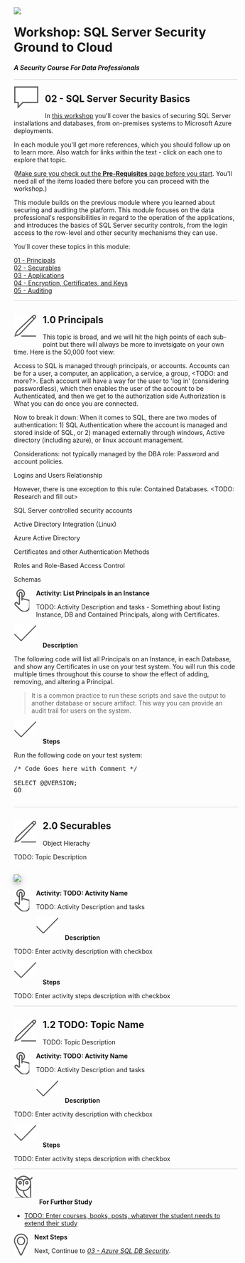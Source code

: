 <img style="float: left; margin: 0px 15px 15px 0px;" src="https://raw.githubusercontent.com/microsoft/sqlworkshops/master/graphics/Lock-2.png">

# Workshop: SQL Server Security Ground to Cloud

#### <i>A Security Course For Data Professionals</i>

<p style="border-bottom: 1px solid lightgrey;"></p>

<img style="float: left; margin: 0px 15px 15px 0px;" src="../graphics/textbubble.png"> <h2>02 - SQL Server Security Basics</h2>

In <a href="https://github.com/David-Seis/SecureYourAzureData" target="_blank">this workshop</a> you'll cover the basics of securing SQL Server installations and databases, from on-premises systems to Microsoft Azure deployments.

In each module you'll get more references, which you should follow up on to learn more. Also watch for links within the text - click on each one to explore that topic.

(<a href="https://github.com/David-Seis/SecureYourAzureData/blob/main/SQLSecurity/00%20-%20Pre-Requisites.md" target="_blank">Make sure you check out the <b>Pre-Requisites</b> page before you start</a>. You'll need all of the items loaded there before you can proceed with the workshop.)

This module builds on the previous module where you learned about securing and auditing the platform. This module focuses on the data professional's responsibilities in regard to the operation of the applications, and introduces the basics of SQL Server security controls, from the login access to the row-level and other security mechanisms they can use. 

You'll cover these topics in this module:
<dl>
  <dt><a href="#01" target="_blank"><dt>01 - Principals</dt></a>
  <dt><a href="#02" target="_blank"><dt>02 - Securables</dt></a>
  <dt><a href="#03" target="_blank"><dt>03 - Applications</dt></a>
  <dt><a href="#04" target="_blank"><dt>04 - Encryption, Certificates, and Keys</dt></a>
  <dt><a href="#04" target="_blank"><dt>05 - Auditing</dt></a>
  
</dl>

<p style="border-bottom: 1px solid lightgrey;"></p>

<h2 id="01"><img style="float: left; margin: 0px 15px 15px 0px;" src="../graphics/pencil2.png">1.0 Principals</h2>

This topic is broad, and we will hit the high points of each sub-point but there will always be more to invetsigate on your own time. Here is the 50,000 foot view:

Access to SQL is managed through principals, or accounts. Accounts can be for a user, a computer, an application, a service, a group, <TODO: and more?>. Each account will have a way for the user to 'log in' (considering passwordless), which then enables the user of the account to be Authenticated, and then we get to the authorization side Authorization is What you can do once you are connected.


Now to break it down:
When it comes to SQL, there are two modes of authentication: 1) SQL Authentication where the account is managed and stored inside of SQL, or 2) managed externally through windows, Active directory (including azure), or linux account management. 

Considerations: not typically managed by the DBA role:
Password and account policies.






Logins and Users
  Relationship
  
However, there is one exception to this rule: Contained Databases. <TODO: Research and fill out>

SQL Server controlled security accounts

Active Directory Integration 
  (Linux) 

Azure Active Directory

Certificates and other Authentication Methods

Roles and Role-Based Access Control

Schemas 

<p><img style="float: left; margin: 0px 15px 15px 0px;" src="../graphics/point1.png"><b>Activity: List Principals in an Instance</b></p>

TODO: Activity Description and tasks - Something about listing Instance, DB and Contained Principals, along with Certificates. 

<p><img style="margin: 0px 15px 15px 0px;" src="../graphics/checkmark.png"><b>Description</b></p>

The following code will list all Principals on an Instance, in each Database, and show any Certificates in use on your test system. You will run this code multiple times throughout this course to show the effect of adding, removing, and altering a Principal.
  
  > It is a common practice to run these scripts and save the output to another database or secure artifact. This way you can provide an audit trail for users on the system. 

<p><img style="margin: 0px 15px 15px 0px;" src="../graphics/checkmark.png"><b>Steps</b></p>

Run the following code on your test system: 
  
<pre>
/* Code Goes here with Comment */

SELECT @@VERSION;
GO 

</pre>

<p style="border-bottom: 1px solid lightgrey;"></p>  

  
<h2 id="02"><img style="float: left; margin: 0px 15px 15px 0px;" src="../graphics/pencil2.png">2.0 Securables</h2>

Object Hierachy
  
TODO: Topic Description

<br>

<img style="height: 400; box-shadow: 0 4px 8px 0 rgba(0, 0, 0, 0.2), 0 6px 20px 0 rgba(0, 0, 0, 0.19);" src="https://docs.microsoft.com/en-us/sql/big-data-cluster/media/concept-security/cluster_endpoints.png">

<br>

<p><img style="float: left; margin: 0px 15px 15px 0px;" src="../graphics/point1.png"><b>Activity: TODO: Activity Name</b></p>

TODO: Activity Description and tasks

<p><img style="margin: 0px 15px 15px 0px;" src="../graphics/checkmark.png"><b>Description</b></p>

TODO: Enter activity description with checkbox

<p><img style="margin: 0px 15px 15px 0px;" src="../graphics/checkmark.png"><b>Steps</b></p>

TODO: Enter activity steps description with checkbox

<p style="border-bottom: 1px solid lightgrey;"></p>

<h2><img style="float: left; margin: 0px 15px 15px 0px;" src="../graphics/pencil2.png">1.2 TODO: Topic Name</h2>

TODO: Topic Description

<p><img style="float: left; margin: 0px 15px 15px 0px;" src="../graphics/point1.png"><b>Activity: TODO: Activity Name</b></p>

TODO: Activity Description and tasks

<p><img style="margin: 0px 15px 15px 0px;" src="../graphics/checkmark.png"><b>Description</b></p>

TODO: Enter activity description with checkbox

<p><img style="margin: 0px 15px 15px 0px;" src="../graphics/checkmark.png"><b>Steps</b></p>

TODO: Enter activity steps description with checkbox

<p style="border-bottom: 1px solid lightgrey;"></p>

<p><img style="margin: 0px 15px 15px 0px;" src="../graphics/owl.png"><b>For Further Study</b></p>
<ul>
    <li><a href="url" target="_blank">TODO: Enter courses, books, posts, whatever the student needs to extend their study</a></li>
</ul>

<p><img style="float: left; margin: 0px 15px 15px 0px;" src="../graphics/geopin.png"><b >Next Steps</b></p>

Next, Continue to <a href="https://github.com/David-Seis/SecureYourAzureData/blob/main/SQLSecurity/03%20-%20SQLAzureSecurity.md" target="_blank"><i> 03 - Azure SQL DB Security</i></a>.
